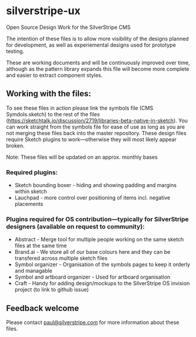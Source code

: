 # silverstripe-ux
Open Source Design Work for the SilverStripe CMS

The intention of these files is to allow more visibility of the designs planned for development, as well as experiemental designs used for prototype testing.

These are working documents and will be continuously improved over time, although as the pattern library expands this file will become more complete and easier to extract component styles.

## Working with the files:
To see these files in action please link the symbols file (CMS Symdols.sketch) to the rest of the files (https://sketchtalk.io/discussion/2719/libraries-beta-native-in-sketch).
You can work straight from the symbols file for ease of use as long as you are not merging these files back into the master repository.
These design files require Sketch plugins to work—otherwise they will most likely appear broken.

Note: 
These files will be updated on an approx. monthly bases

### Required plugins:
* Sketch bounding boxer - hiding and showing padding and margins within sketch
* Lauchpad - more control over positioning of items incl. negative placements

### Plugins required for OS contribution—typically for SilverStripe designers (available on request to community):
* Abstract - Merge tool for multiple people working on the same sketch files at the same time
* Brand.ai - We store all of our base colours here and they can be transfered across multiple sketch files
* Symbol organizer - Organisation of the symbols pages to keep it orderly and managable
* Symbol and artboard organizer - Used for artboard organisation
* Craft - Handy for adding design/mockups to the SilverStripe OS invision project (to link to github issue) 

## Feedback welcome
Please contact paul@silverstripe.com for more information about these files.






